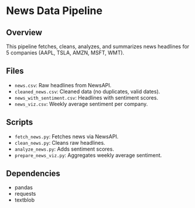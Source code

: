 # News Data Pipeline

## Overview
This pipeline fetches, cleans, analyzes, and summarizes news headlines for 5 companies (AAPL, TSLA, AMZN, MSFT, WMT).

## Files
- `news.csv`: Raw headlines from NewsAPI.
- `cleaned_news.csv`: Cleaned data (no duplicates, valid dates).
- `news_with_sentiment.csv`: Headlines with sentiment scores.
- `news_viz.csv`: Weekly average sentiment per company.

## Scripts
- `fetch_news.py`: Fetches news via NewsAPI.
- `clean_news.py`: Cleans raw headlines.
- `analyze_news.py`: Adds sentiment scores.
- `prepare_news_viz.py`: Aggregates weekly average sentiment.

## Dependencies
- pandas
- requests
- textblob
